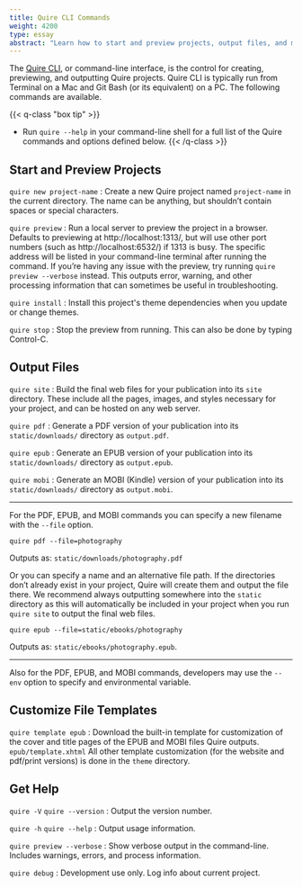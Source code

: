 ```yaml
---
title: Quire CLI Commands
weight: 4200
type: essay
abstract: "Learn how to start and preview projects, output files, and more"
---
```


The [Quire CLI](https://github.com/gettypubs/quire-cli), or command-line interface, is the control for creating, previewing, and outputting Quire projects. Quire CLI is typically run from Terminal on a Mac and Git Bash (or its equivalent) on a PC. The following commands are available.

{{< q-class "box tip" >}}
- Run `quire --help` in your command-line shell for a full list of the Quire commands and options defined below.
{{< /q-class >}}

## Start and Preview Projects

`quire new project-name`
: Create a new Quire project named `project-name` in the current directory. The name can be anything, but shouldn’t contain spaces or special characters.

`quire preview`
: Run a local server to preview the project in a browser. Defaults to previewing at http://localhost:1313/, but will use other port numbers (such as http://localhost:6532/) if 1313 is busy. The specific address will be listed in your command-line terminal after running the command. If you’re having any issue with the preview, try running `quire preview --verbose` instead. This outputs error, warning, and other processing information that can sometimes be useful in troubleshooting.

`quire install`
: Install this project's theme dependencies when you update or change themes.

`quire stop`
: Stop the preview from running. This can also be done by typing Control-C.


## Output Files

`quire site`
: Build the final web files for your publication into its `site` directory. These include all the pages, images, and styles necessary for your project, and can be hosted on any web server.

`quire pdf`
: Generate a PDF version of your publication into its `static/downloads/` directory as `output.pdf`.

`quire epub`
: Generate an EPUB version of your publication into its `static/downloads/` directory as `output.epub`.

`quire mobi`
: Generate an MOBI (Kindle) version of your publication into its `static/downloads/` directory as `output.mobi`.

---

For the PDF, EPUB, and MOBI commands you can specify a new filename with the `--file` option.

```
quire pdf --file=photography
```

Outputs as: `static/downloads/photography.pdf`

Or you can specify a name and an alternative file path. If the directories don’t already exist in your project, Quire will create them and output the file there. We recommend always outputting somewhere into the `static` directory as this will automatically be included in your project when you run `quire site` to output the final web files.

```
quire epub --file=static/ebooks/photography
```

Outputs as: `static/ebooks/photography.epub`.

---

Also for the PDF, EPUB, and MOBI commands, developers may  use the `--env` option to specify and environmental variable.


## Customize File Templates

`quire template epub`
: Download the built-in template for customization of the cover and title pages of the EPUB and MOBI files Quire outputs. `epub/template.xhtml` All other template customization (for the website and pdf/print versions) is done in the `theme` directory.

## Get Help

`quire -V` `quire --version`
: Output the version number.

`quire -h` `quire --help`
: Output usage information.

`quire preview --verbose`
: Show verbose output in the command-line. Includes warnings, errors, and process information.

`quire debug`
: Development use only. Log info about current project.

